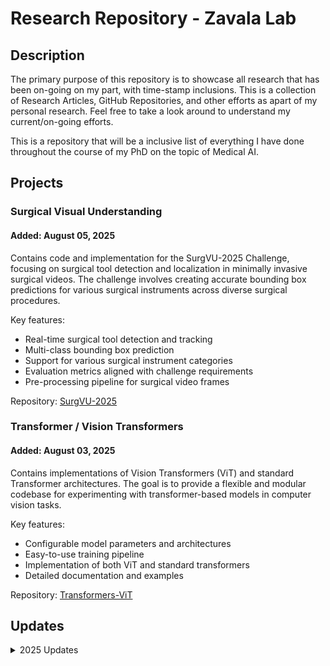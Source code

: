 # Research Repository - Zavala Lab
## Description
The primary purpose of this repository is to showcase all research that has been on-going on my part, with time-stamp inclusions. This is a collection of Research Articles, GitHub Repositories, and other efforts as apart of my personal research. Feel free to take a look around to understand my current/on-going efforts.

This is a repository that will be a inclusive list of everything I have done throughout the course of my PhD on the topic of Medical AI.

## Projects
### Surgical Visual Understanding
#### Added: August 05, 2025

Contains code and implementation for the SurgVU-2025 Challenge, focusing on surgical tool detection and localization in minimally invasive surgical videos. The challenge involves creating accurate bounding box predictions for various surgical instruments across diverse surgical procedures.

Key features:
- Real-time surgical tool detection and tracking
- Multi-class bounding box prediction
- Support for various surgical instrument categories
- Evaluation metrics aligned with challenge requirements
- Pre-processing pipeline for surgical video frames

Repository: [SurgVU-2025](https://github.com/brendondgr/SurgVU-2025)


### Transformer / Vision Transformers
#### Added: August 03, 2025

Contains implementations of Vision Transformers (ViT) and standard Transformer architectures. The goal is to provide a flexible and modular codebase for experimenting with transformer-based models in computer vision tasks.

Key features:
- Configurable model parameters and architectures
- Easy-to-use training pipeline
- Implementation of both ViT and standard transformers
- Detailed documentation and examples

Repository: [Transformers-ViT](https://github.com/brendondgr/Tranformers-ViT)

## Updates
<details>
<summary>2025 Updates</summary>

### August 11th
- Updated with Information regarding Transformer Project as well as SurgVU 2025.

</details>